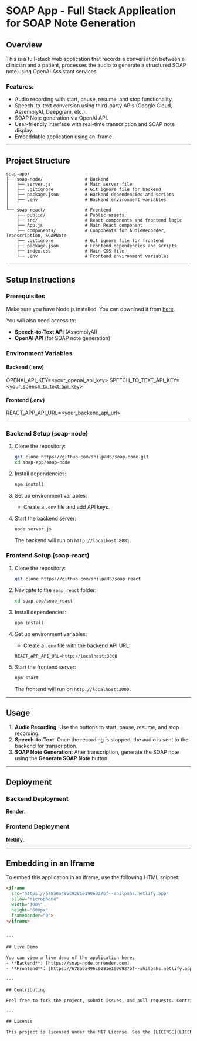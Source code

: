 # SOAP App - Full Stack Application for SOAP Note Generation

## Overview

This is a full-stack web application that records a conversation between a clinician and a patient, processes the audio to generate a structured SOAP note using OpenAI Assistant services.

### Features:
- Audio recording with start, pause, resume, and stop functionality.
- Speech-to-text conversion using third-party APIs (Google Cloud, AssemblyAI, Deepgram, etc.).
- SOAP Note generation via OpenAI API.
- User-friendly interface with real-time transcription and SOAP note display.
- Embeddable application using an iframe.
  
---

## Project Structure

```text
soap-app/
├── soap-node/                # Backend
│   ├── server.js             # Main server file
│   ├── .gitignore            # Git ignore file for backend
│   ├── package.json          # Backend dependencies and scripts
│   ├── .env                  # Backend environment variables
│
└── soap-react/               # Frontend
    ├── public/               # Public assets
    ├── src/                  # React components and frontend logic
    ├── App.js                # Main React component
    ├── components/           # Components for AudioRecorder, Transcription, SOAPNote
    ├── .gitignore            # Git ignore file for frontend
    ├── package.json          # Frontend dependencies and scripts
    ├── index.css             # Main CSS file
    └── .env                  # Frontend environment variables

```
---

## Setup Instructions

### Prerequisites

Make sure you have Node.js installed. You can download it from [here](https://nodejs.org/).

You will also need access to:
- **Speech-to-Text API** (AssemblyAI)
- **OpenAI API** (for SOAP note generation)

### Environment Variables

#### Backend (.env)
OPENAI_API_KEY=<your_openai_api_key> 
SPEECH_TO_TEXT_API_KEY=<your_speech_to_text_api_key>



#### Frontend (.env)
REACT_APP_API_URL=<your_backend_api_url>



---

### Backend Setup (soap-node)

1. Clone the repository:
    ```bash
    git clone https://github.com/shilpaHS/soap-node.git
    cd soap-app/soap-node
    ```

2. Install dependencies:
    ```bash
    npm install
    ```

3. Set up environment variables:
    - Create a `.env` file and add API keys.

4. Start the backend server:
    ```bash
    node server.js
    ```

   The backend will run on `http://localhost:8081`.

### Frontend Setup (soap-react)
1. Clone the repository:
   ```bash
   git clone https://github.com/shilpaHS/soap_react
   ```

2. Navigate to the `soap_react` folder:
    ```bash
    cd soap-app/soap_react
    ```

3. Install dependencies:
    ```bash
    npm install
    ```

4. Set up environment variables:
    - Create a `.env` file with the backend API URL:
    ```
    REACT_APP_API_URL=http://localhost:3000
    ```

5. Start the frontend server:
    ```bash
    npm start
    ```

   The frontend will run on `http://localhost:3000`.

---

## Usage

1. **Audio Recording**: Use the buttons to start, pause, resume, and stop recording.
2. **Speech-to-Text**: Once the recording is stopped, the audio is sent to the backend for transcription.
3. **SOAP Note Generation**: After transcription, generate the SOAP note using the **Generate SOAP Note** button.

---

## Deployment

### Backend Deployment

**Render**.

### Frontend Deployment

 **Netlify**.

---
## Embedding in an Iframe

To embed this application in an iframe, use the following HTML snippet:

```html
<iframe 
  src="https://678a0a496c9281e1906927bf--shilpahs.netlify.app" 
  allow="microphone" 
  width="100%" 
  height="600px" 
  frameborder="0">
</iframe>


---

## Live Demo

You can view a live demo of the application here:
- **Backend**: [https://soap-node.onrender.com]
- **Frontend**: [https://678a0a496c9281e1906927bf--shilpahs.netlify.app/]

---

## Contributing

Feel free to fork the project, submit issues, and pull requests. Contributions are always welcome!

---

## License

This project is licensed under the MIT License. See the [LICENSE](LICENSE) file for details.



